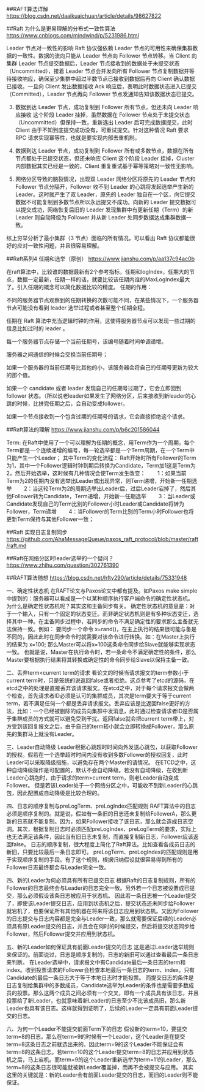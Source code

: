 

##RAFT算法详解
https://blog.csdn.net/daaikuaichuan/article/details/98627822

##Raft 为什么是更易理解的分布式一致性算法
https://www.cnblogs.com/mindwind/p/5231986.html

Leader 节点对一致性的影响
Raft 协议强依赖 Leader 节点的可用性来确保集群数据的一致性。数据的流向只能从 Leader 节点向 Follower 节点转移。当 Client 向集群 Leader 节点提交数据后，Leader 节点接收到的数据处于未提交状态（Uncommitted），接着 Leader 节点会并发向所有 Follower 节点复制数据并等待接收响应，确保至少集群中超过半数节点已接收到数据后再向 Client 确认数据已接收。一旦向 Client 发出数据接收 Ack 响应后，表明此时数据状态进入已提交（Committed），Leader 节点再向 Follower 节点发通知告知该数据状态已提交。



3. 数据到达 Leader 节点，成功复制到 Follower 所有节点，但还未向 Leader 响应接收
这个阶段 Leader 挂掉，虽然数据在 Follower 节点处于未提交状态（Uncommitted）但保持一致，重新选出 Leader 后可完成数据提交，此时 Client 由于不知到底提交成功没有，可重试提交。针对这种情况 Raft 要求 RPC 请求实现幂等性，也就是要实现内部去重机制。


6. 数据到达 Leader 节点，成功复制到 Follower 所有或多数节点，数据在所有节点都处于已提交状态，但还未响应 Client
这个阶段 Leader 挂掉，Cluster 内部数据其实已经是一致的，Client 重复重试基于幂等策略对一致性无影响。


7. 网络分区导致的脑裂情况，出现双 Leader
网络分区将原先的 Leader 节点和 Follower 节点分隔开，Follower 收不到 Leader 的心跳将发起选举产生新的 Leader。这时就产生了双 Leader，原先的 Leader 独自在一个区，向它提交数据不可能复制到多数节点所以永远提交不成功。向新的 Leader 提交数据可以提交成功，网络恢复后旧的 Leader 发现集群中有更新任期（Term）的新 Leader 则自动降级为 Follower 并从新 Leader 处同步数据达成集群数据一致。


综上穷举分析了最小集群（3 节点）面临的所有情况，可以看出 Raft 协议都能很好的应对一致性问题，并且很容易理解。



##Raft系列4 任期和选举（原创）
https://www.jianshu.com/p/aa137c94ac0b

在raft算法中，比较谁的数据最新有2个参考指标，任期和logIndex，任期大的节点，数据一定最新，任期一样的话，就要比较该任期内谁的MaxLogIndex最大了。引入任期的概念可以简化数据比较的精度。
任期的作用：

不同的服务器节点观察到的任期转换的次数可能不同，在某些情况下，一个服务器节点可能没有看到 leader 选举过程或者甚至整个任期全程。

任期在 Raft 算法中充当逻辑时钟的作用，这使得服务器节点可以发现一些过期的信息比如过时的 leader 。

每一个服务器节点存储一个当前任期号，该编号随着时间单调递增。

服务器之间通信的时候会交换当前任期号；

如果一个服务器的当前任期号比其他的小，该服务器会将自己的任期号更新为较大的那个值。

如果一个 candidate 或者 leader 发现自己的任期号过期了，它会立即回到 follower 状态。（所以说老leader如果发生了网络分区，后来接收到新leader的心跳的时候，比拼完任期之后，会自动变成follower。

如果一个节点接收到一个包含过期的任期号的请求，它会直接拒绝这个请求。

##Raft算法的理解
https://www.jianshu.com/p/b6c201586044

Term:
在Raft中使用了一个可以理解为任期的概念，用Term作为一个周期，每个Term都是一个连续递增的编号，每一轮选举都是一个Term周期，在一个Term中只能产生一个Leader；
其中Term的变化流程：
Raft开始时所有Follower的Term为1，其中一个Follower逻辑时钟到期后转换为Candidate，Term加1这是Term为2，然后开始选举，这时候有几种情况会使Term发生改变：
　　1：如果当前Term为2的任期内没有选举出Leader或出现异常，则Term递增，开始新一任期选举
　　2：当这轮Term为2的周期选举出Leader后，过后Leader宕掉了，然后其他Follower转为Candidate，Term递增，开始新一任期选举
　　3：当Leader或Candidate发现自己的Term比别的Follower小时Leader或Candidate将转为Follower，Term递增
　　4：当Follower的Term比别的Term小时Follower也将更新Term保持与其他Follower一致；


##Raft 实现日志复制同步
https://github.com/AhaMessageQueue/paxos_raft_protocol/blob/master/raft/raft.md


##Raft在网络分区时leader选举的一个疑问？
https://www.zhihu.com/question/302761390

##RAFT算法随想
https://blog.csdn.net/hfty290/article/details/75331948

一、确定性状态机
    在RAFT论文与Paxos论文中都有提及。如Paxos make simple中提到的：服务器可以看成是一个以某种顺序执行客户端命令的确定性状态机。
    为什么是确定性状态机呢？其实这和主备同步有关。
    确定性状态机的意思是：对于一个输入，只有一个固定的状态变迁。而非确定状态机则是有多种状态变迁，选择其中一种。在主备同步过程中，若同步的命令不满足确定性的要求那么主备就无法保持一致。例如：
要同步一个命令 x=rand()，在主上执行的结果很可能与备是不同的，因此此时在同步命令时就需要对该命令进行转换。如：在Master上执行的结果为
 x=100; 那么Master可以将x=100这条命令同步给Slave就能够实现状态一致。
也就是说，Master在执行命令时，若一条命令不满足确定性的条件，那么Master要根据执行结果将其转换成确定性的命令同步给Slave以保持主备一致。

二、丢弃term<current term的请求
    看论文的时候当请求报文的term参数小于current term时，只是笼统的说返回false或者拒绝。这点参考了etcd的源码，在etcd之中的处理是直接丢弃该请求报文。在etcd之中，对于每个请求报文会做两个检查，首先请求者ID必须是认可的集群成员，其次是term要大于等于current
 term，若不满足任何一个都是丢弃请求报文。丢弃应该是比返回false更好的方法，比如：一个已经被删除的成员向集群中发消息，此时通过检查请求者ID是否属于集群成员的方式就可以避免受到干扰。返回false就会把current
 term带上，对方受到该回复报文之后，由于自己的term较小就会立即转换成Follower，那么原先的集群马上就没有Leader。

三、Leader自动降级
    Leader根据心跳超时时间向外发送心跳包，以获取Follower的授权。假若在一个选举超时时间内没有收到多数Follower的授权回复，此时Leader可以采取降级措施，以避免存在两个Master的请情况。
    在ETCD之中，这种自动降级操作是可配置的，默认不会自动降级。若没有自动降级，在收到新Leader心跳包时，由于请求的term>current
 term，则老Leader自动变成Follower。
但是若该Leader处于一个网络分区之中，可能收不到新Leader的心跳包，因此配置成自动降级是比较合理的。

四、日志的顺序复制与preLogTerm、preLogIndex匹配规则
    RAFT算法中的日志必须是顺序复制的。就是说，假如有一条旧的日志还未复制给FollowerA，那么更新的日志就不能复制。因为，如果Follower接收了该日志，那么就会造成日志空洞。其次，根据复制日志时必须匹配preLogIndex、preLogTerm的要求，实际上也无法满足该条件，因此当有旧日志未复制，而直接复制新日志，Follower应该返回false。
    日志的顺序复制，很大程度上简化了Raft算法。比如查看各成员日志的新旧，只要比较最后一条日志即可。
    preLogTerm、preLogIndex的匹配规则是用于实现顺序复制的手段。有了这个规则，根据归纳假设就很容易得到所有的Follower日志最终都会与Leader完全一致。

四、新的Leader为何必须具有所有已提交日志
    根据Raft的日志复制规则，所有的Follower的日志最终会与Leader的日志完全一致。另外若一个日志被设置成已提交，那么必须假设该条日志被应用于状态机。
    因此若一条日志被一个Leader提交了，即使该Leader提交日志，应用到状态机之后，提交状态还未同步给Follower就宕机了，也要保证所有其他机器在将来将该日志应用到状态机。又因为Follower的日志提交与日志内容都是完全与Leader一致，那么就需要保证后续的Leader必须具有原Leader提交的日志，并且会在何时的时候提交，然后将提交状态同步给Follower，然后Follower提交并应用到状态机。

五、新的Leader如何保证具有前面Leader提交的日志
    这是通过Leader选举规则来保证的。前面说过，日志是顺序复制的，日志的新旧可以通过查看最后一条日志来判断。
    在Leader选举中，请求报文中有Candidate最后一条日志的term和index。收到投票请求的Follower会检查本地最后一条日志的term、index。只有Candidate的最后一条日志大于等于本地日志时才能投票。
    而提交日志的条件是日志复制给集群中的多数成员，Candidate选举为Leader的条件也是需要多数成员的投票。那么这两个成员之间必须有一个交叉，即有一个成员具有该日志，并且投票给了新Leader，也就意味着新Leader的日志至少不比该成员旧，那么新Leader也具有该日志。这样就得到证明了，后续的Leader一定具有前面Leader提交的日志。

六、为何一个Leader不能提交前面Term下的日志
    假设新的term=10，要提交term=8的日志。那么在term=9的时候有一个Leader，这个Leader是在提交term=8这条日志之前就选出来的。因此term=9的这个Leader不能保证会有term=8的这条日志。若term=10的这个Leader提交term=8的日志并应用到状态机之后，马上宕机。而term=9的这个Leader重新选举为term=11的Leader，那么term=8的这条日志很可能就被新Leader覆盖掉，而再不会被提交与应用。
    其实这里的关键就是：新的Leader会有前面Leader提交的日志，而旧的Leader则不能保证。
